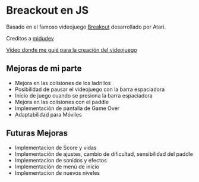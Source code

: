 # Breackout en JS

Basado en el famoso videojuego [Breakout](https://es.wikipedia.org/wiki/Breakout_(videojuego)) desarrollado por Atari.

Creditos a [midudev](https://github.com/midudev)

[Video donde me guié para la creación del videojuego](https://www.youtube.com/watch?v=b6du6MvQmuQ)

## Mejoras de mi parte
* Mejora en las colisiones de los ladrillos
* Posibilidad de pausar el videojuego con la barra espaciadora
* Inicio de juego cuando se presiona la barra espaciadora
* Mejora en las colisiones con el paddle
* Implementación de pantalla de Game Over
* Adaptabilidad para Móviles

## Futuras Mejoras
* Implementacion de Score y vidas
* Implementación de ajustes, cambio de dificultad, sensibilidad del paddle
* Implementacion de sonidos y efectos
* Implementación de menú de inicio
* Implementacion de nuevos niveles
